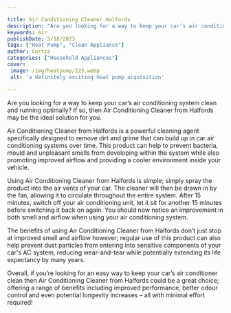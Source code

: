 ```yaml
---

title: Air Conditioning Cleaner Halfords
description: "Are you looking for a way to keep your car’s air conditioning system clean and running optimally? If so, then Air Conditioning Cle...find out now"
keywords: air
publishDate: 5/18/2023
tags: ["Heat Pump", "Clean Appliance"]
author: Curtis
categories: ["Household Appliances"]
cover: 
 image: /img/heatpump/223.webp
 alt: 'a definitely exciting heat pump acquisition'

---
```


Are you looking for a way to keep your car’s air conditioning system clean and running optimally? If so, then Air Conditioning Cleaner from Halfords may be the ideal solution for you.

Air Conditioning Cleaner from Halfords is a powerful cleaning agent specifically designed to remove dirt and grime that can build up in car air conditioning systems over time. This product can help to prevent bacteria, mould and unpleasant smells from developing within the system while also promoting improved airflow and providing a cooler environment inside your vehicle.

Using Air Conditioning Cleaner from Halfords is simple; simply spray the product into the air vents of your car. The cleaner will then be drawn in by the fan, allowing it to circulate throughout the entire system. After 15 minutes, switch off your air conditioning unit, let it sit for another 15 minutes before switching it back on again. You should now notice an improvement in both smell and airflow when using your air conditioning system.

The benefits of using Air Conditioning Cleaner from Halfords don’t just stop at improved smell and airflow however; regular use of this product can also help prevent dust particles from entering into sensitive components of your car's AC system, reducing wear-and-tear while potentially extending its life expectancy by many years. 

Overall, if you’re looking for an easy way to keep your car’s air conditioner clean then Air Conditioning Cleaner from Halfords could be a great choice; offering a range of benefits including improved performance, better odour control and even potential longevity increases – all with minimal effort required!
